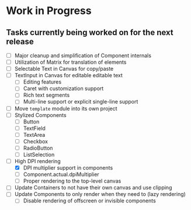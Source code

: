 # Work in Progress
## Tasks currently being worked on for the next release

* [ ] Major cleanup and simplification of Component internals
* [ ] Utilization of Matrix for translation of elements
* [ ] Selectable Text in Canvas for copy/paste
* [ ] TextInput in Canvas for editable editable text
    * [ ] Editing features
    * [ ] Caret with customization support
    * [ ] Rich text segments
    * [ ] Multi-line support or explicit single-line support
* [ ] Move `template` module into its own project
* [ ] Stylized Components
    * [ ] Button
    * [ ] TextField
    * [ ] TextArea
    * [ ] Checkbox
    * [ ] RadioButton
    * [ ] ListSelection
* [ ] High DPI rendering
    * [X] DPI multiplier support in components
    * [ ] Component.actual.dpiMultiplier
    * [ ] Proper rendering to the top-level canvas
* [ ] Update Containers to not have their own canvas and use clipping
* [ ] Update Components to only render when they need to (lazy rendering)
    * [ ] Disable rendering of offscreen or invisible components